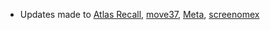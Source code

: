 - Updates made to [Atlas Recall](<Atlas Recall.md>), [move37](<move37.md>), [Meta](<Meta.md>), [screenomex](<screenomex.md>)
